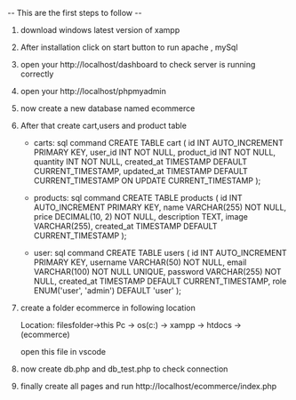 -- This are the first steps to follow --

1. download windows latest version of xampp 
2. After installation click on start button to run apache , mySql
3. open your http://localhost/dashboard to check server is running correctly
4. open your http://localhost/phpmyadmin
5. now create a new database named ecommerce
6. After that create cart,users and product table
   
   - carts: sql command
   CREATE TABLE cart (
    id INT AUTO_INCREMENT PRIMARY KEY,
    user_id INT NOT NULL,
    product_id INT NOT NULL,
    quantity INT NOT NULL,
    created_at TIMESTAMP DEFAULT CURRENT_TIMESTAMP,
    updated_at TIMESTAMP DEFAULT CURRENT_TIMESTAMP ON UPDATE CURRENT_TIMESTAMP
   );

   - products: sql command
   CREATE TABLE products (
    id INT AUTO_INCREMENT PRIMARY KEY,
    name VARCHAR(255) NOT NULL,
    price DECIMAL(10, 2) NOT NULL,
    description TEXT,
    image VARCHAR(255),
    created_at TIMESTAMP DEFAULT CURRENT_TIMESTAMP
   );

   - user: sql command
   CREATE TABLE users (
    id INT AUTO_INCREMENT PRIMARY KEY,
    username VARCHAR(50) NOT NULL,
    email VARCHAR(100) NOT NULL UNIQUE,
    password VARCHAR(255) NOT NULL,
    created_at TIMESTAMP DEFAULT CURRENT_TIMESTAMP,
    role ENUM('user', 'admin') DEFAULT 'user'
   );

7. create a folder ecommerce in following location

   Location: filesfolder->this Pc -> os(c:) -> xampp -> htdocs -> (ecommerce) 

   open this file in vscode 

8. now create db.php and db_test.php to check    connection

9. finally create all pages and run http://localhost/ecommerce/index.php 

